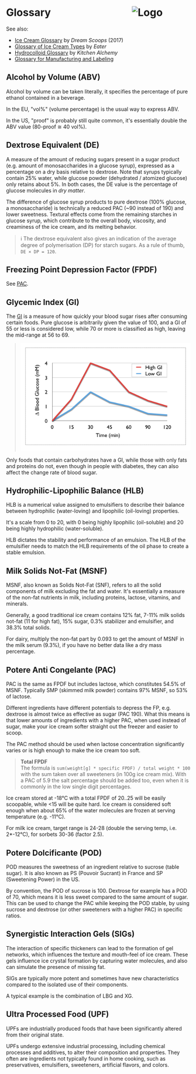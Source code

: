# Glossary<img style="float: right; margin-left: 1.5em;" width=160 alt="Logo" src="../logo-glossary.png" />

See also:

* [Ice Cream Glossary](https://www.dreamscoops.com/ice-cream-science/glossary/) by *Dream Scoops* (2017)
* [Glossary of Ice Cream Types](https://www.eater.com/2016/10/26/13362442/ice-cream-definition-history) by *Eater*
* [Hydrocolloid Glossary](https://blog.modernistpantry.com/advice/hydrocolloid-glossary/) by *Kitchen Alchemy*
* [Glossary for Manufacturing and Labeling](https://icecreamprivatelabel.com/ice-cream-glossary-manufacturing-labeling/)

## Alcohol by Volume (ABV)
Alcohol by volume can be taken literally, it specifies the percentage
of pure ethanol contained in a beverage.

In the EU, "vol%" (volume percentage) is the usual way to express ABV.

In the US, "proof" is probably still quite common,
it's essentially double the ABV value (80-proof ≅ 40 vol%).

## Dextrose Equivalent (DE)

A measure of the amount of reducing sugars present in a sugar product (e.g. amount of monosaccharides in a glucose syrup), expressed as a percentage on a dry basis relative to dextrose. Note that syrups typically contain 25% water, while glucose powder (dehydrated / atomized glucose) only retains about 5%. In both cases, the DE value is the percentage of glucose molecules in *dry matter*.

The difference of glucose syrup products to pure dextrose (100% glucose, a monosaccharide) is technically a reduced PAC (~90 instead of 190) and lower sweetness. Textural effects come from the remaining starches in glucose syrup, which contribute to the overall body, viscosity, and creaminess of the ice cream, and its melting behavior.

> ℹ️ The dextrose equivalent also gives an indication of the average degree of polymerisation (DP) for starch sugars. As a rule of thumb, `DE × DP = 120`.

## Freezing Point Depression Factor (FPDF)

See [PAC](#potere-anti-congelante-pac).

## Glycemic Index (GI)
The [GI](https://en.wikipedia.org/wiki/Glycemic_index) is a measure of how quickly your blood sugar rises after consuming certain foods. Pure glucose is arbitrarily given the value of 100, and a GI of 55 or less is considered low, while 70 or more is classified as high, leaving the mid-range at 56 to 69.

> <img width=720 alt="Low & high GI" src="https://raw.githubusercontent.com/jhermann/ice-creamery/refs/heads/main/assets/glycemic-index.png" />

Only foods that contain carbohydrates have a GI, while those with only fats and proteins do not, even though in people with diabetes, they can also affect the change rate of blood sugar.

## Hydrophilic-Lipophilic Balance (HLB)

HLB is a numerical value assigned to emulsifiers to describe their balance
between hydrophilic (water-loving) and lipophilic (oil-loving) properties.

It's a scale from 0 to 20, with 0 being highly lipophilic (oil-soluble)
and 20 being highly hydrophilic (water-soluble).

HLB dictates the stability and performance of an emulsion.
The HLB of the emulsifier needs to match the HLB requirements
of the oil phase to create a stable emulsion.

## Milk Solids Not-Fat (MSNF)
MSNF, also known as Solids Not-Fat (SNF), refers to all the solid components of milk excluding the fat and water. It's essentially a measure of the non-fat nutrients in milk, including proteins, lactose, vitamins, and minerals.

Generally, a good traditional ice cream contains 12% fat, 7-11% milk solids not-fat (11 for high fat), 15% sugar, 0.3% stabilizer and emulsifier, and 38.3% total solids.

For dairy, multiply the non-fat part by 0.093 to get the amount of MSNF in the milk serum (9.3%), if you have no better data like a dry mass percentage.

## Potere Anti Congelante (PAC)
PAC is the same as FPDF but includes lactose, which constitutes 54.5% of MSNF. Typically SMP (skimmed milk powder) contains 97% MSNF, so 53% of lactose.

Different ingredients have different potentials to depress the FP, e.g. dextrose is almost twice as effective as sugar (PAC 190).
What this means is that lower amounts of ingredients with a higher PAC, when used instead of sugar, make your ice cream softer straight out the freezer and easier to scoop.

The PAC method should be used when lactose concentration significantly varies or is high enough to make the ice cream too soft.

> **Total FPDF**
> <br />The formula is `sum(weight[g] * specific FPDF) / total weight * 100` with the sum taken over all sweeteners (in 100g ice cream mix).
> With a PAC of 5.9 the salt percentage should be added too, even when it is commonly in the low single digit percentages.

Ice cream stored at -18°C with a total FPDF of 20..25 will be easily scoopable, while <15 will be quite hard. Ice cream is considered soft enough when about 65% of the water molecules are frozen at serving temperature (e.g. -11°C).

For milk ice cream, target range is 24-28 (double the serving temp, i.e. 2*-12°C), for sorbets 30-36 (factor 2.5).

## Potere Dolcificante (POD)

POD measures the sweetness of an ingredient relative to sucrose (table sugar). It is also known as PS (Pouvoir Sucrant) in France and SP (Sweetening Power) in the US.

By convention, the POD of sucrose is 100. Dextrose for example has a POD of 70, which means it is less sweet compared to the same amount of sugar. This can be used to change the PAC while keeping the POD stable, by using sucrose and dextrose (or other sweeteners with a higher PAC) in specific ratios.

## Synergistic Interaction Gels (SIGs)

The interaction of specific thickeners can lead to the formation of gel networks,
which influences the texture and mouth-feel of ice cream. 
These gels influence ice crystal formation by capturing water molecules,
and also can simulate the presence of missing fat.

SIGs are typically more potent and sometimes have new characteristics compared
to the isolated use of their components.

A typical example is the combination of LBG and XG.

## Ultra Processed Food (UPF)
UPFs are industrially produced foods that have been significantly altered from their original state.

UPFs undergo extensive industrial processing, including chemical processes and additives, to alter their composition and properties. They often are ingredients not typically found in home cooking, such as preservatives, emulsifiers, sweeteners, artificial flavors, and colors.

